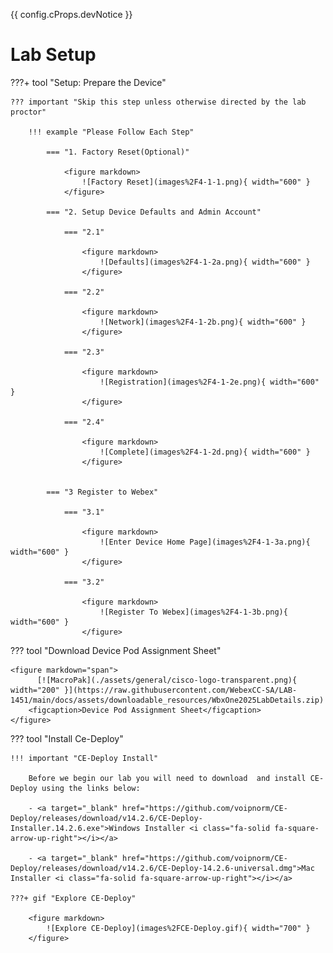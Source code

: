 {{ config.cProps.devNotice }}
# Lab Setup

???+ tool "Setup: Prepare the Device"

    ??? important "Skip this step unless otherwise directed by the lab proctor"

        !!! example "Please Follow Each Step"

            === "1. Factory Reset(Optional)"

                <figure markdown>
                    ![Factory Reset](images%2F4-1-1.png){ width="600" }
                </figure>

            === "2. Setup Device Defaults and Admin Account"

                === "2.1"
                
                    <figure markdown>
                        ![Defaults](images%2F4-1-2a.png){ width="600" }
                    </figure>

                === "2.2"

                    <figure markdown>
                        ![Network](images%2F4-1-2b.png){ width="600" }
                    </figure>

                === "2.3"

                    <figure markdown>
                        ![Registration](images%2F4-1-2e.png){ width="600" }
                    </figure>
                
                === "2.4"

                    <figure markdown>
                        ![Complete](images%2F4-1-2d.png){ width="600" }
                    </figure>


            === "3 Register to Webex"

                === "3.1"
                
                    <figure markdown>
                        ![Enter Device Home Page](images%2F4-1-3a.png){ width="600" }
                    </figure>

                === "3.2"

                    <figure markdown>
                        ![Register To Webex](images%2F4-1-3b.png){ width="600" }
                    </figure>

??? tool "Download Device Pod Assignment Sheet"

    <figure markdown="span">
          [![MacroPak](./assets/general/cisco-logo-transparent.png){ width="200" }](https://raw.githubusercontent.com/WebexCC-SA/LAB-1451/main/docs/assets/downloadable_resources/WbxOne2025LabDetails.zip)
        <figcaption>Device Pod Assignment Sheet</figcaption>
    </figure>


??? tool "Install Ce-Deploy"

    !!! important "CE-Deploy Install"

        Before we begin our lab you will need to download  and install CE-Deploy using the links below:

        - <a target="_blank" href="https://github.com/voipnorm/CE-Deploy/releases/download/v14.2.6/CE-Deploy-Installer.14.2.6.exe">Windows Installer <i class="fa-solid fa-square-arrow-up-right"></i></a>

        - <a target="_blank" href="https://github.com/voipnorm/CE-Deploy/releases/download/v14.2.6/CE-Deploy-14.2.6-universal.dmg">Mac Installer <i class="fa-solid fa-square-arrow-up-right"></i></a>

    ???+ gif "Explore CE-Deploy"

        <figure markdown>
            ![Explore CE-Deploy](images%2FCE-Deploy.gif){ width="700" }
        </figure>